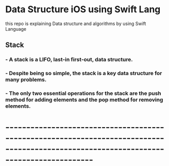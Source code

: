 # Data Structure iOS using Swift Lang
 this repo is explaining Data structure and algorithms by using Swift Language
 
 
 ## Stack 
 
### - A stack is a LIFO, last-in first-out, data structure.

### - Despite being so simple, the stack is a key data structure for many problems.

### - The only two essential operations for the stack are the push method for adding elements and the pop method for removing elements.


# --------------------------------------------------------------------------------------------------------------------------------------- 
